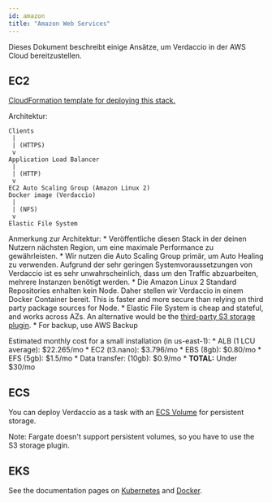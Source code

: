```yaml
---
id: amazon
title: "Amazon Web Services"
---
```


Dieses Dokument beschreibt einige Ansätze, um Verdaccio in der AWS Cloud bereitzustellen.

## EC2

[CloudFormation template for deploying this stack.](https://github.com/verdaccio/verdaccio/blob/master/contrib/aws/cloudformation-ec2-efs.yaml)

Architektur:

    Clients
     |
     | (HTTPS)
     v
    Application Load Balancer
     |
     | (HTTP)
     v
    EC2 Auto Scaling Group (Amazon Linux 2)
    Docker image (Verdaccio)
     |
     | (NFS)
     v
    Elastic File System
    

Anmerkung zur Architektur: * Veröffentliche diesen Stack in der deinen Nutzern nächsten Region, um eine maximale Performance zu gewährleisten. * Wir nutzen die Auto Scaling Group primär, um Auto Healing zu verwenden. Aufgrund der sehr geringen Systemvoraussetzungen von Verdaccio ist es sehr unwahrscheinlich, dass um den Traffic abzuarbeiten, mehrere Instanzen benötigt werden. * Die Amazon Linux 2 Standard Repositories enhalten kein Node. Daher stellen wir Verdaccio in einem Docker Container bereit. This is faster and more secure than relying on third party package sources for Node. * Elastic File System is cheap and stateful, and works across AZs. An alternative would be the [third-party S3 storage plugin](https://github.com/remitly/verdaccio-s3-storage). * For backup, use AWS Backup

Estimated monthly cost for a small installation (in us-east-1): * ALB (1 LCU average): $22.265/mo * EC2 (t3.nano): $3.796/mo * EBS (8gb): $0.80/mo * EFS (5gb): $1.5/mo * Data transfer: (10gb): $0.9/mo * **TOTAL:** Under $30/mo

## ECS

You can deploy Verdaccio as a task with an [ECS Volume](https://docs.aws.amazon.com/AmazonECS/latest/developerguide/using_data_volumes.html) for persistent storage.

Note: Fargate doesn't support persistent volumes, so you have to use the S3 storage plugin.

## EKS

See the documentation pages on [Kubernetes](kubernetes) and [Docker](docker).